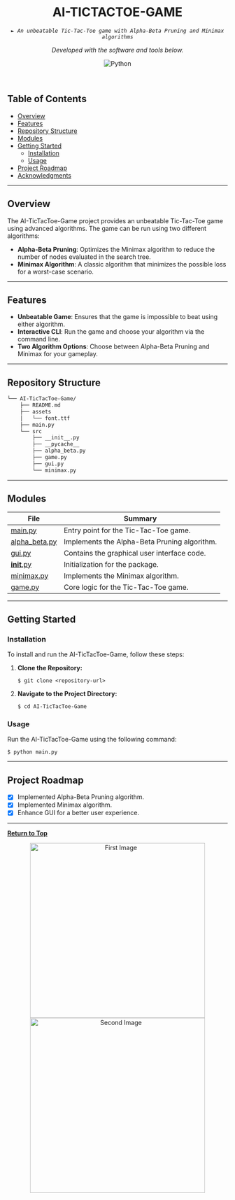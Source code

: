 <p align="center">
    <h1 align="center">AI-TICTACTOE-GAME</h1>
</p>
<p align="center">
    <em><code>► An unbeatable Tic-Tac-Toe game with Alpha-Beta Pruning and Minimax algorithms</code></em>
</p>
<p align="center">
	<em>Developed with the software and tools below.</em>
</p>
<p align="center">
	<img src="https://img.shields.io/badge/Python-3776AB.svg?style=default&logo=Python&logoColor=white" alt="Python">
</p>

<br><!-- TABLE OF CONTENTS -->

## Table of Contents

- [Overview](#overview)
- [Features](#features)
- [Repository Structure](#repository-structure)
- [Modules](#modules)
- [Getting Started](#getting-started)
  - [Installation](#installation)
  - [Usage](#usage)
- [Project Roadmap](#project-roadmap)
- [Acknowledgments](#acknowledgments)

<hr>

## Overview

The AI-TicTacToe-Game project provides an unbeatable Tic-Tac-Toe game using advanced algorithms. The game can be run using two different algorithms:

- **Alpha-Beta Pruning**: Optimizes the Minimax algorithm to reduce the number of nodes evaluated in the search tree.
- **Minimax Algorithm**: A classic algorithm that minimizes the possible loss for a worst-case scenario.

---

## Features

- **Unbeatable Game**: Ensures that the game is impossible to beat using either algorithm.
- **Interactive CLI**: Run the game and choose your algorithm via the command line.
- **Two Algorithm Options**: Choose between Alpha-Beta Pruning and Minimax for your gameplay.

---

## Repository Structure

```sh
└── AI-TicTacToe-Game/
    ├── README.md
    ├── assets
    │   └── font.ttf
    ├── main.py
    └── src
        ├── __init__.py
        ├── __pycache__
        ├── alpha_beta.py
        ├── game.py
        ├── gui.py
        └── minimax.py
```

---

## Modules

| File                                 | Summary                                               |
| ------------------------------------ | ----------------------------------------------------- |
| [main.py](main.py)                   | Entry point for the Tic-Tac-Toe game.                |
| [alpha_beta.py](src/alpha_beta.py)   | Implements the Alpha-Beta Pruning algorithm.         |
| [gui.py](src/gui.py)                 | Contains the graphical user interface code.          |
| [__init__.py](src/__init__.py)       | Initialization for the package.                      |
| [minimax.py](src/minimax.py)         | Implements the Minimax algorithm.                    |
| [game.py](src/game.py)               | Core logic for the Tic-Tac-Toe game.                 |

---

## Getting Started

### Installation

To install and run the AI-TicTacToe-Game, follow these steps:

1. **Clone the Repository:**

   ```console
   $ git clone <repository-url>
   ```

2. **Navigate to the Project Directory:**

   ```console
   $ cd AI-TicTacToe-Game
   ```

### Usage

Run the AI-TicTacToe-Game using the following command:

```console
$ python main.py
```

---

## Project Roadmap

- [X] Implemented Alpha-Beta Pruning algorithm.
- [X] Implemented Minimax algorithm.
- [X] Enhance GUI for a better user experience.

---

[**Return to Top**](#table-of-contents)

<p align="center">
  <img src="path/to/first-image.png" alt="First Image" width="400">
  <img src="path/to/second-image.png" alt="Second Image" width="400">
</p>

